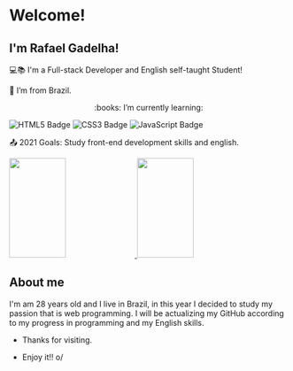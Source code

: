 # Welcome!

 

## I'm Rafael Gadelha!

 

:computer::books: I'm a Full-stack Developer and English self-taught Student!

:house_with_garden: I’m from Brazil.

<p style="text-align: center;">:books: I’m currently learning:</p>

![HTML5 Badge](https://img.shields.io/badge/HTML5-E34F26?style=for-the-badge&logo=html5&logoColor=white) ![CSS3 Badge](https://img.shields.io/badge/CSS3-1572B6?style=for-the-badge&logo=css3&logoColor=white) ![JavaScript Badge](https://img.shields.io/badge/JavaScript-323330?style=for-the-badge&logo=javascript&logoColor=F7DF1E)  

:outbox_tray: 2021 Goals: Study front-end development skills and english.

  <a href="https://github.com/rafaelgadelha">
  <img height="180em" width="45%" src="https://github-readme-stats.vercel.app/api?username=rafaelgadelha&show_icons=true&include_all_commits=true&count_private=true"/>
  </a>
  <a href="https://github.com/rafaelgadelha">
  <img height="180em" width="45%" src="https://github-readme-stats.vercel.app/api/top-langs/?username=rafaelgadelha&layout=compact"/>
  </a>

 

## About me

I'm am 28 years old and I live in Brazil, in this year I decided to study my passion that is web programming.
I will be actualizing my GitHub according to my progress in programming and my English skills.


- Thanks for visiting.

- Enjoy it!! o/
